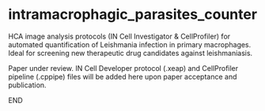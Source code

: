 # intramacrophagic_parasites_counter
HCA image analysis protocols (IN Cell Investigator &amp; CellProfiler) for automated quantification of Leishmania infection in primary macrophages. Ideal for screening new therapeutic drug candidates against leishmaniasis.

Paper under review. IN Cell Developer protocol (.xeap) and CellProfiler pipeline (.cppipe) files will be added here upon paper acceptance and publication.

END
